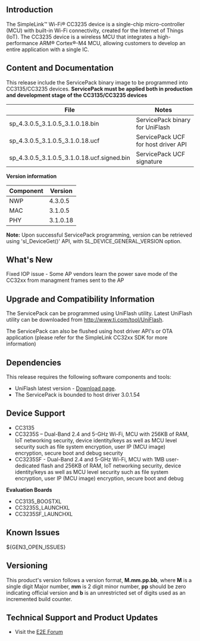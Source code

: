 ## Introduction
The SimpleLink™ Wi-Fi® CC3235 device is a single-chip micro-controller (MCU) with built-in Wi-Fi connectivity, created for the Internet of Things (IoT).
The CC3235 device is a wireless MCU that integrates a high-performance ARM® Cortex®-M4 MCU, allowing customers to develop an entire application with a single IC.

## Content and Documentation
This release include the ServicePack binary image to be programmed into CC3135/CC3235 devices.
**ServicePack must be applied both in production and development stage of the CC3135/CC3235 devices**

| File |  Notes |
| --- | --- |
| sp_4.3.0.5_3.1.0.5_3.1.0.18.bin | ServicePack binary for UniFlash |
| sp_4.3.0.5_3.1.0.5_3.1.0.18.ucf | ServicePack UCF for host driver API |
| sp_4.3.0.5_3.1.0.5_3.1.0.18.ucf.signed.bin | ServicePack UCF signature |


**Version information**

| Component |  Version |
| --- | --- |
| NWP | 4.3.0.5 |
| MAC | 3.1.0.5 |
| PHY | 3.1.0.18 |

**Note:**
Upon successful ServicePack programming, version can be retrieved using 'sl_DeviceGet()' API, with SL_DEVICE_GENERAL_VERSION option.

## What's New

Fixed IOP issue - Some AP vendors learn the power save mode of the CC32xx from managment frames sent to the AP

## Upgrade and Compatibility Information

The ServicePack can be programmed using UniFlash utility.
Latest UniFlash utility can be downloaded from <http://www.ti.com/tool/UniFlash>. 

The ServicePack can also be flushed using host driver API's or OTA application 
(please refer for the SimpleLink CC32xx SDK for more information)

## Dependencies

This release requires the following software components and tools:

* UniFlash latest version - [Download page](http://www.ti.com/tool/UniFlash).
* The ServicePack is bounded to host driver 3.0.1.54

## Device Support
* CC3135
* CC3235S – Dual-Band 2.4 and 5-GHz Wi-Fi, MCU with 256KB of RAM, IoT networking security, device identity/keys as well as MCU level security such as file system encryption, user IP (MCU image) encryption, secure boot and debug security  
* CC3235SF - Dual-Band 2.4 and 5-GHz Wi-Fi, MCU with 1MB user-dedicated flash and 256KB of RAM, IoT networking security, device identity/keys as well as MCU level security such as file system encryption, user IP (MCU image) encryption, secure boot and debug  

**Evaluation Boards**
* CC3135\_BOOSTXL
* CC3235S\_LAUNCHXL
* CC3235SF\_LAUNCHXL

## Known Issues

${GEN3_OPEN_ISSUES}

## Versioning

This product's version follows a version format, **M.mm.pp.bb**, where **M** is a single digit Major number, **mm** is 2 digit minor number, **pp** should be zero indicating official version and **b** is an unrestricted set of digits used as an incremented build counter.

## Technical Support and Product Updates

* Visit the [E2E Forum](https://e2e.ti.com/support/wireless_connectivity/simplelink_wifi_cc31xx_cc32xx/f/)
